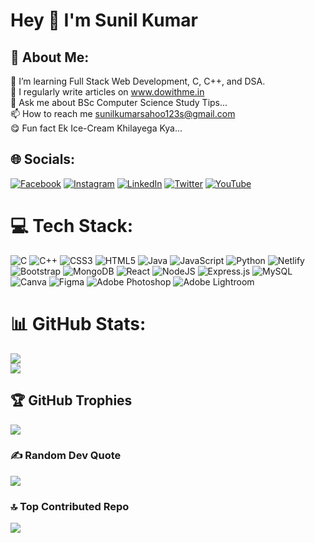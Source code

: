 # Hey 🙌 I'm Sunil Kumar
## 💫 About Me:
🌱 I’m learning Full Stack Web Development, C, C++, and DSA.<br>📝 I regularly write articles on www.dowithme.in<br>💬 Ask me about BSc Computer Science Study Tips...<br>📫 How to reach me sunilkumarsahoo123s@gmail.com<br>😋 Fun fact Ek Ice-Cream Khilayega Kya...


## 🌐 Socials:
[![Facebook](https://img.shields.io/badge/Facebook-%231877F2.svg?logo=Facebook&logoColor=white)](https://facebook.com/sunilkumar143sibu) [![Instagram](https://img.shields.io/badge/Instagram-%23E4405F.svg?logo=Instagram&logoColor=white)](https://instagram.com/dowithme_14) [![LinkedIn](https://img.shields.io/badge/LinkedIn-%230077B5.svg?logo=linkedin&logoColor=white)](https://linkedin.com/in/sunilkumarsahoo14) [![Twitter](https://img.shields.io/badge/Twitter-%231DA1F2.svg?logo=Twitter&logoColor=white)](https://twitter.com/SunilKumar_14) [![YouTube](https://img.shields.io/badge/YouTube-%23FF0000.svg?logo=YouTube&logoColor=white)](https://youtube.com/@dowithme_14) 

# 💻 Tech Stack:
![C](https://img.shields.io/badge/c-%2300599C.svg?style=flat&logo=c&logoColor=white) ![C++](https://img.shields.io/badge/c++-%2300599C.svg?style=flat&logo=c%2B%2B&logoColor=white) ![CSS3](https://img.shields.io/badge/css3-%231572B6.svg?style=flat&logo=css3&logoColor=white) ![HTML5](https://img.shields.io/badge/html5-%23E34F26.svg?style=flat&logo=html5&logoColor=white) ![Java](https://img.shields.io/badge/java-%23ED8B00.svg?style=flat&logo=java&logoColor=white) ![JavaScript](https://img.shields.io/badge/javascript-%23323330.svg?style=flat&logo=javascript&logoColor=%23F7DF1E) ![Python](https://img.shields.io/badge/python-3670A0?style=flat&logo=python&logoColor=ffdd54) ![Netlify](https://img.shields.io/badge/netlify-%23000000.svg?style=flat&logo=netlify&logoColor=#00C7B7) ![Bootstrap](https://img.shields.io/badge/bootstrap-%23563D7C.svg?style=flat&logo=bootstrap&logoColor=white) ![MongoDB](https://img.shields.io/badge/MongoDB-%234ea94b.svg?style=flat&logo=mongodb&logoColor=white) ![React](https://img.shields.io/badge/react-%2320232a.svg?style=flat&logo=react&logoColor=%2361DAFB) ![NodeJS](https://img.shields.io/badge/node.js-6DA55F?style=flat&logo=node.js&logoColor=white) ![Express.js](https://img.shields.io/badge/express.js-%23404d59.svg?style=flat&logo=express&logoColor=%2361DAFB) ![MySQL](https://img.shields.io/badge/mysql-%2300f.svg?style=flat&logo=mysql&logoColor=white) ![Canva](https://img.shields.io/badge/Canva-%2300C4CC.svg?style=flat&logo=Canva&logoColor=white) 	![Figma](https://img.shields.io/badge/figma-%23F24E1E.svg?style=flat&logo=figma&logoColor=white) ![Adobe Photoshop](https://img.shields.io/badge/adobephotoshop-%2331A8FF.svg?style=flat&logo=adobephotoshop&logoColor=white) ![Adobe Lightroom](https://img.shields.io/badge/Adobe%20Lightroom-31A8FF.svg?style=flat&logo=Adobe%20Lightroom&logoColor=white)
# 📊 GitHub Stats:
![](https://github-readme-stats.vercel.app/api?username=sunilkumarsahoo14&theme=dark&hide_border=false&include_all_commits=true&count_private=false)<br/>
![](https://github-readme-streak-stats.herokuapp.com/?user=sunilkumarsahoo14&theme=dark&hide_border=false)<br/>


## 🏆 GitHub Trophies
![](https://github-profile-trophy.vercel.app/?username=sunilkumarsahoo14&theme=radical&no-frame=false&no-bg=true&margin-w=4)

### ✍️ Random Dev Quote
![](https://quotes-github-readme.vercel.app/api?type=horizontal&theme=dark)

### 🔝 Top Contributed Repo
![](https://github-contributor-stats.vercel.app/api?username=sunilkumarsahoo14&limit=5&theme=dark&combine_all_yearly_contributions=true)

